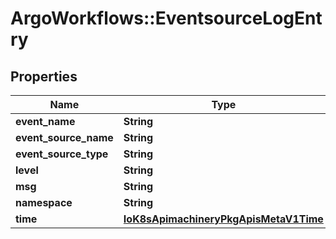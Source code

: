 # ArgoWorkflows::EventsourceLogEntry

## Properties
Name | Type | Description | Notes
------------ | ------------- | ------------- | -------------
**event_name** | **String** |  | [optional] 
**event_source_name** | **String** |  | [optional] 
**event_source_type** | **String** |  | [optional] 
**level** | **String** |  | [optional] 
**msg** | **String** |  | [optional] 
**namespace** | **String** |  | [optional] 
**time** | [**IoK8sApimachineryPkgApisMetaV1Time**](IoK8sApimachineryPkgApisMetaV1Time.md) |  | [optional] 


